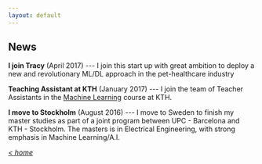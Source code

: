 ```yaml
---
layout: default
---
```


## News


**I join Tracy** (April 2017) --- I join this start up with great ambition to deploy a new and revolutionary ML/DL approach in the pet-healthcare industry

**Teaching Assistant at KTH** (January 2017) --- I join the team of Teacher Assistants in the [Machine Learning](https://www.kth.se/student/kurser/kurs/DD2431?l=en) course at KTH.

**I move to Stockholm** (August 2016) --- I move to Sweden to finish my master studies as part of a joint program between UPC - Barcelona and KTH - Stockholm. The masters is in Electrical Engineering, with strong emphasis in Machine Learning/A.I.
    
    
    
[*< home*](index.md)

